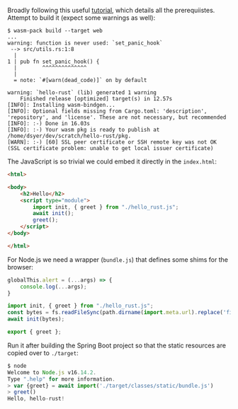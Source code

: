 Broadly following this useful [tutorial](https://rustwasm.github.io/book/game-of-life/setup.html), which details all the prerequiistes. Attempt to build it (expect some warnings as well):

```
$ wasm-pack build --target web
...
warning: function is never used: `set_panic_hook`
 --> src/utils.rs:1:8
  |
1 | pub fn set_panic_hook() {
  |        ^^^^^^^^^^^^^^
  |
  = note: `#[warn(dead_code)]` on by default

warning: `hello-rust` (lib) generated 1 warning
    Finished release [optimized] target(s) in 12.57s
[INFO]: Installing wasm-bindgen...
[INFO]: Optional fields missing from Cargo.toml: 'description', 'repository', and 'license'. These are not necessary, but recommended
[INFO]: :-) Done in 16.03s
[INFO]: :-) Your wasm pkg is ready to publish at /home/dsyer/dev/scratch/hello-rust/pkg.
[WARN]: :-) [60] SSL peer certificate or SSH remote key was not OK (SSL certificate problem: unable to get local issuer certificate)
```

The JavaScript is so trivial we could embed it directly in the `index.html`:

```html
<html>

<body>
	<h2>Hello</h2>
	<script type="module">
		import init, { greet } from "./hello_rust.js";
		await init();
		greet();
	</script>
</body>

</html>
```

For Node.js we need a wrapper (`bundle.js`) that defines some shims for the browser:

```javascript
globalThis.alert = (...args) => {
    console.log(...args);
}

import init, { greet } from "./hello_rust.js";
const bytes = fs.readFileSync(path.dirname(import.meta.url).replace('file://', '') + '/hello_rust_bg.wasm');
await init(bytes);

export { greet };
```

Run it after building the Spring Boot project so that the static resources are copied over to `./target`:

```javascript
$ node
Welcome to Node.js v16.14.2.
Type ".help" for more information.
> var {greet} = await import('./target/classes/static/bundle.js')
> greet()
Hello, hello-rust!
```